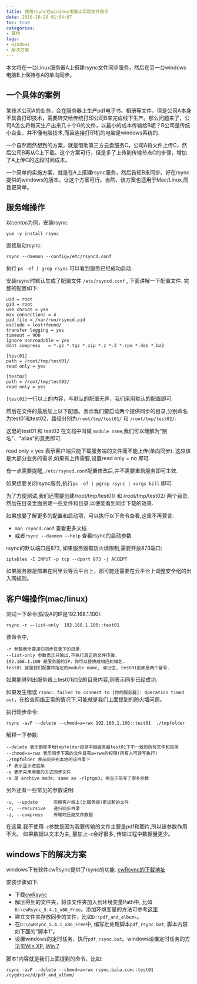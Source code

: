 ```yaml
---
title: 使用rsync在windows电脑上实现文件同步
date: 2016-10-20 01:04:07
toc: true
categories:
- 其他
tags:
- windows
- 解决方案
---
```


本文将在一台Linux服务器A上搭建rsync文件同步服务，然后在另一台windows电脑B上保持与A的单向同步。

## 一个具体的案例

某技术公司A的业务，会在服务器上生产pdf电子书、相册等文件，但是公司A本身不具备打印技术，需要转交给传统打印公司B来完成线下生产。那么问题来了，公司A怎么将每天生产出来几十个G的文件，以最小的成本传输给B呢？B公司是传统小企业，并不懂电脑技术,而且连接打印机的电脑是windows系统的.

一个自然而然想到的方案，就是借助第三方云盘服务C，公司A将文件上传C，然后公司B再从C上下载。这个方案可行，但是多了上传到传输节点C的步骤，增加了A上传C的这段时间成本。

一个简单的实施方案，就是在A上搭建rsync服务，然后告知B来同步。好在rsync提供的windows的版本，让这个方案可行。当然，该方案也适用于Mac/Linux,而且更简单。


## 服务端操作

以centos为例，安装rsync:

    yum -y install rsync
直接启动rsync:

    rsync --daemon --config=/etc/rsyncd.conf
执行 `ps -ef | grep rsync` 可以看到服务已经成功启动.

安装rsync时默认生成了配置文件 `/etc/rsyncd.conf` , 下面讲解一下配置文件. 完整的配置如下:

    uid = root
    gid = root
    use chroot = yes
    max connections = 4
    pid file = /var/run/rsyncd.pid
    exclude = lost+found/
    transfer logging = yes
    timeout = 900
    ignore nonreadable = yes
    dont compress   = *.gz *.tgz *.zip *.z *.Z *.rpm *.deb *.bz2

    [test01]
    path = /root/tmp/test01/
    read only = yes

    [test02]
    path = /root/tmp/test02/
    read only = yes

`[test01]`一行以上的内容，与默认的配置无异，我们采用默认的配置即可.

然后在文件的最后加上以下配置。表示我们要启动两个提供同步的目录,分别命名为test01和test02，路径分别为`/root/tmp/test01/` 和 `/root/tmp/test02/`.

这里的test01 和 test02 在文档中叫做 `module name`,我们可以理解为"别名"、"alias"的意思即可.

read only = yes 表示客户端只能下载服务端的文件而不能上传(单向同步).
这应该是大部分业务的需求,如果有上传需要,设置read only = no 即可.

有一点需要提醒, `/etc/rsyncd.conf`配置修改后,并不需要重启服务即可生效.

如果想要关闭rsync服务,执行`ps -ef | pgrep rsync | xargs kill` 即可.

为了方便测试,我们还需要创建/root/tmp/test01/ 和 /root/tmp/test02/ 两个目录,然后在目录里面创建一些文件和目录,以便能看到同步下载的效果.

如果想要了解更多的配置和启动项，可以执行以下命令查看,这里不再赘言:

- `man rsyncd.conf` 查看更多文档
- 或者`rsync --daemon --help` 查看rsync的启动参数

rsync的默认端口是873, 如果服务器有防火墙限制,需要开放873端口:

    iptables -I INPUT -p tcp --dport 873 -j ACCEPT

如果服务器是部署在阿里云等云平台上，那可能还需要在云平台上调整安全组的出入网规则。


## 客户端操作(mac/linux)

测试一下命令(假设A的IP是192.168.1.100):

    rsync -r --list-only  192.168.1.100::test01
该命令中,

    -r 参数表示要递归同步目录下的目录.
    --list-only 参数表示只输出,不执行真正的文件传输.
    192.168.1.100 是服务器的IP，你可以替换成相应的域名.
    test01 就是我们配置中指定的module name, 请记住, test01前面是两个冒号.

如果能够列出服务器上test01对应的目录内容,则表示同步已经成功.

如果发生错误 `rsync: failed to connect to [你的服务器]: Operation timed out`，在检查网络正常的情况下,可能就是我们上面提到的防火墙问题。

执行同步命令:

    rsync -avP --delete --chmod=a=rwx 192.168.1.100::test01  ./tmpfolder
解释一下参数:

    --delete 表示删除本地tmpfolder目录中跟服务器test01下不一致的所有文件和目录
    --chmod=a=rwx 表示同步下来的文件具有a=rwx的权限(所有人可读写执行)
    ./tmpfolder 表示同步到本地的该目录下
    -P 表示显示进度条
    -v 表示采用增量的方式同步文件
    -a 是 archive mode; same as -rlptgoD; 相当于简写了很多参数
另外还有一些常见的参数说明:

    -u, --update      忽略客户端上(比服务端)更加新的文件
    -r, --recursive   递归同步目录
    -z, --compress    传输时压缩文件数据

在这里,我不使用`-z`参数是因为我要传输的文件主要是pdf和图片,所以该参数作用不大。
如果数据以文本为主, 那加上`-z`会好很多, 传输过程中数据量更少。


## windows下的解决方案

windows下有软件cwRsync提供了rsync的功能. [cwRsync的下载地址](http://static.extremevision.com.cn/membercms/cwRsync_5.4.1_x86_Free.zip?attname=)

安装步骤如下:

- 下载[cwRsync][cwRsyncPath]
- 解压得到的文件夹，将该文件夹加入到环境变量Path中, 比如`D:\cwRsync_5.4.1_x86_Free`。添加环境变量的方法可参考[这里][win-add-path]
- 建立文件夹存放同步的文件，比如`D:\pdf_and_album\`。
- 在`D:\cwRsync_5.4.1_x86_Free`中, 编写批处理脚本`pdf_rsync.bat`, 脚本内容如下面的"脚本1"。
- 设置windows的定时任务，执行`pdf_rsync.bat`。windows设置定时任务的方法见[Win XP][xp-add-cron], [Win 7][win7-add-cron]

脚本1内容就是我们上面提到的命令，比如:

    rsync -avP --delete --chmod=a=rwx rsync.bala.com::test01  /cygdrive/d/pdf_and_album/


[cwRsyncPath]: http://static.extremevision.com.cn/membercms/cwRsync_5.4.1_x86_Free.zip?attname=
[win-add-path]: http://www.dngsos.com/dngsdnjc/361.html
[xp-add-cron]: http://jingyan.baidu.com/article/d5c4b52bc3a11cda560dc5a7.html
[win7-add-cron]: http://jingyan.baidu.com/article/6181c3e0435026152ef153d0.html
